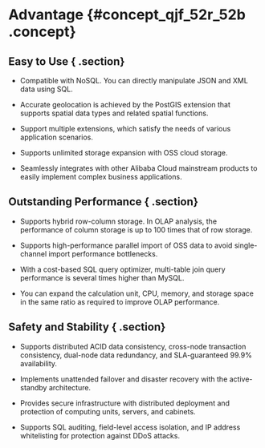 # Advantage {#concept_qjf_52r_52b .concept}

## Easy to Use { .section}

-   Compatible with NoSQL. You can directly manipulate JSON and XML data using SQL.

-   Accurate geolocation is achieved by the PostGIS extension that supports spatial data types and related spatial functions.

-   Support multiple extensions, which satisfy the needs of various application scenarios.

-   Supports unlimited storage expansion with OSS cloud storage.

-   Seamlessly integrates with other Alibaba Cloud mainstream products to easily implement complex business applications.


## Outstanding Performance { .section}

-   Supports hybrid row-column storage. In OLAP analysis, the performance of column storage is up to 100 times that of row storage.

-   Supports high-performance parallel import of OSS data to avoid single-channel import performance bottlenecks.

-   With a cost-based SQL query optimizer, multi-table join query performance is several times higher than MySQL.

-   You can expand the calculation unit, CPU, memory, and storage space in the same ratio as required to improve OLAP performance.


## Safety and Stability { .section}

-   Supports distributed ACID data consistency, cross-node transaction consistency, dual-node data redundancy, and SLA-guaranteed 99.9% availability.

-   Implements unattended failover and disaster recovery with the active-standby architecture.

-   Provides secure infrastructure with distributed deployment and protection of computing units, servers, and cabinets.

-   Supports SQL auditing, field-level access isolation, and IP address whitelisting for protection against DDoS attacks.


